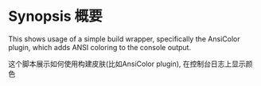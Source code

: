 # Synopsis 概要

This shows usage of a simple build wrapper, specifically the
AnsiColor plugin, which adds ANSI coloring to the console output.

这个脚本展示如何使用构建皮肤(比如AnsiColor plugin), 在控制台日志上显示颜色